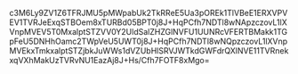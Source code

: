 c3M6Ly9ZV1Z6TFRJMU5pMWpabUk2TkRReE5Ua3pOREk1TlVBeE1ERXVPVEV1TVRJeExqSTBOem8xTURBd05BPT0j8J+HqPCfh7NDTl8wNApzczovL1lXVnpMVEV5T0MxalptSTZVV0Y2UldSalZHZGlNVFU1UUNRcVFERTBMakk1TGpFeU5DNHhOamc2TWpVeU5UWT0j8J+HqPCfh7NDTl8wNQpzczovL1lXVnpMVEkxTmkxalptSTZjbkJuWWs1dVZUbHlSRVJWTkdGWFdrQXlNVE11TVRnekxqVXhMakUzTVRvNU1EazAj8J+Hs/Cfh7FOTF8xMgo=